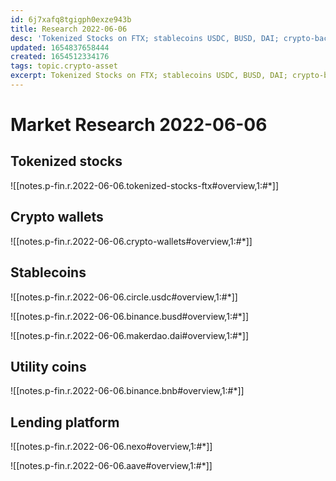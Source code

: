 ```yaml
---
id: 6j7xafq8tgigph0exze943b
title: Research 2022-06-06
desc: 'Tokenized Stocks on FTX; stablecoins USDC, BUSD, DAI; crypto-backed lending platform NEXO, Aave'
updated: 1654837658444
created: 1654512334176
tags: topic.crypto-asset
excerpt: Tokenized Stocks on FTX; stablecoins USDC, BUSD, DAI; crypto-backed lending platform NEXO, Aave
---
```

# Market Research 2022-06-06

## Tokenized stocks

![[notes.p-fin.r.2022-06-06.tokenized-stocks-ftx#overview,1:#*]]

## Crypto wallets

![[notes.p-fin.r.2022-06-06.crypto-wallets#overview,1:#*]]

## Stablecoins

![[notes.p-fin.r.2022-06-06.circle.usdc#overview,1:#*]]

![[notes.p-fin.r.2022-06-06.binance.busd#overview,1:#*]]

![[notes.p-fin.r.2022-06-06.makerdao.dai#overview,1:#*]]

## Utility coins

![[notes.p-fin.r.2022-06-06.binance.bnb#overview,1:#*]]

## Lending platform

![[notes.p-fin.r.2022-06-06.nexo#overview,1:#*]]

![[notes.p-fin.r.2022-06-06.aave#overview,1:#*]]